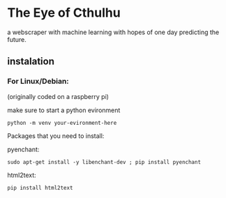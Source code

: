 # The Eye of Cthulhu
a webscraper with machine learning with hopes of one day predicting the future.  

## instalation
### For Linux/Debian: 
(originally coded on a raspberry pi)

make sure to start a python evironment

```
python -m venv your-evironment-here
```

Packages that you need to install: 

pyenchant: 

```
sudo apt-get install -y libenchant-dev ; pip install pyenchant
```

html2text:
```
pip install html2text
```
